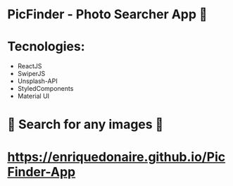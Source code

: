#  PicFinder - Photo Searcher App 📸

# Tecnologies: 

- ReactJS <br/>
- SwiperJS <br/>
- Unsplash-API <br/>
- StyledComponents <br/>
- Material UI <br/>

# 📸 Search for any images 🔎

# https://enriquedonaire.github.io/PicFinder-App 

